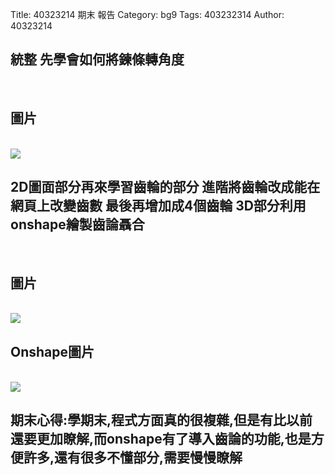 Title: 40323214 期末 報告
Category: bg9
Tags: 403232314
Author: 40323214

<!-- PELICAN_END_SUMMARY -->

<h2>統整
先學會如何將鍊條轉角度</h2>
</br>
<h2>圖片</h2>
</br>
<img src="http://i.imgur.com/yf33Jow.png">

</br>
<h2>2D圖面部分再來學習齒輪的部分
進階將齒輪改成能在網頁上改變齒數
最後再增加成4個齒輪
3D部分利用onshape繪製齒論聶合 </h2>
</br>
<h2>圖片</h2>
</br>
<img src="http://i.imgur.com/MlgQjp6.png">

</br>
<h2>Onshape圖片</h2>
</br>
<img src="http://i.imgur.com/skTfJRw.png">



</br>
<h2>期末心得:學期末,程式方面真的很複雜,但是有比以前還要更加瞭解,而onshape有了導入齒論的功能,也是方便許多,還有很多不懂部分,需要慢慢瞭解</h2>

</br>





